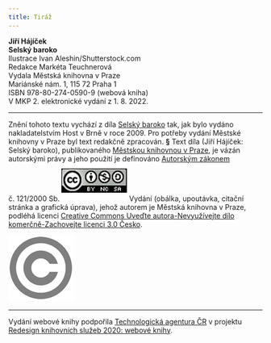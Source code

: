 ```yaml
---
title: Tiráž
---
```


**Jiří Hájíček    
Selský baroko**  
Ilustrace Ivan Aleshin/Shutterstock.com  
Redakce Markéta Teuchnerová  
Vydala Městská knihovna v Praze  
Mariánské nám. 1, 115 72 Praha 1  
ISBN 978-80-274-0590-9 (webová kniha)  
V MKP 2. elektronické vydání z 1. 8. 2022.

***

Znění tohoto textu vychází z díla [Selský baroko](https://search.mlp.cz/cz/titul/selsky-baroko/4085498/#/) tak, jak bylo vydáno nakladatelstvím Host v Brně v roce 2009. Pro potřeby vydání Městské knihovny v Praze byl text redakčně zpracován.
**§**
Text díla (Jiří Hájíček: Selský baroko), publikovaného [Městskou knihovnou v Praze](https://www.mlp.cz/cz/), je vázán autorskými právy a jeho použití je definováno [Autorským zákonem](https://www.mkcr.cz/predpisy-zakonu-709.html) č. 121/2000 Sb.
![image001.jpg](./resources/image001_fmt.jpeg)
Vydání (obálka, upoutávka, citační stránka a grafická úprava), jehož autorem je Městská knihovna v Praze, podléhá licenci [Creative Commons Uveďte autora-Nevyužívejte dílo komerčně-Zachovejte licenci 3.0 Česko](https://creativecommons.org/licenses/by-nc-sa/3.0/cz/).
  
  
![image002.jpg](./resources/image002_fmt.jpeg)

***

Vydání webové knihy podpořila [Technologická agentura ČR](https://www.tacr.cz/) v projektu [Redesign knihovních služeb 2020: webové knihy](https://starfos.tacr.cz/cs/project/TL04000391).